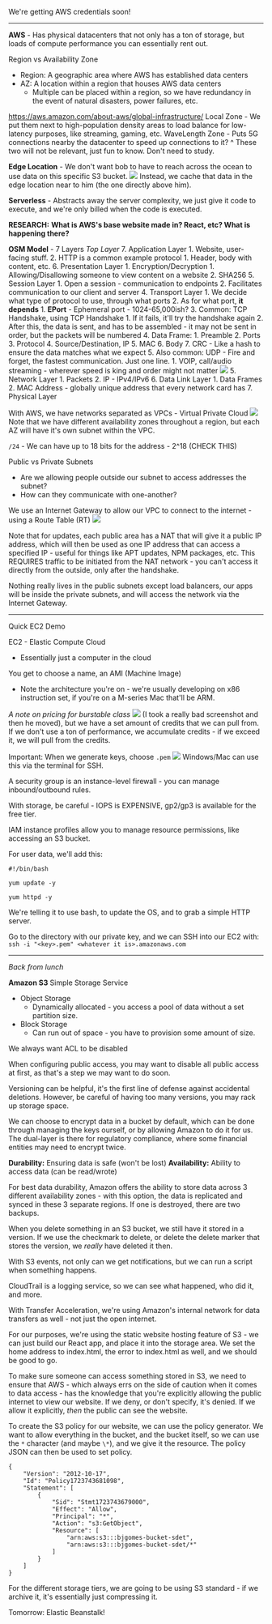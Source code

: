 We're getting AWS credentials soon!

---

**AWS** - Has physical datacenters that not only has a ton of storage, but loads of compute performance you can essentially rent out.

Region vs Availability Zone
 - Region: A geographic area where AWS has established data centers
 - AZ: A location within a region that houses AWS data centers
	 - Multiple can be placed within a region, so we have redundancy in the event of natural disasters, power failures, etc.

https://aws.amazon.com/about-aws/global-infrastructure/
Local Zone - We put them next to high-population density areas to load balance for low-latency purposes, like streaming, gaming, etc.
WaveLength Zone - Puts 5G connections nearby the datacenter to speed up connections to it?
^ These two will not be relevant, just fun to know. Don't need to study.

**Edge Location** - We don't want bob to have to reach across the ocean to use data on this specific S3 bucket.
![](../Images/Pasted%20image%2020240815103338.png)
Instead, we cache that data in the edge location near to him (the one directly above him).

**Serverless** - Abstracts away the server complexity, we just give it code to execute, and we're only billed when the code is executed.

**RESEARCH:**
**What is AWS's base website made in? React, etc? What is happening there?**

**OSM Model** - 7 Layers
*Top Layer*
7. Application Layer
	1. Website, user-facing stuff.
	2. HTTP is a common example protocol
		1. Header, body with content, etc.
6. Presentation Layer
	1. Encryption/Decryption
		1. Allowing/Disallowing someone to view content on a website
		2. SHA256
5. Session Layer
	1. Open a session - communication to endpoints
	2. Facilitates communication to our client and server
4. Transport Layer
	1. We decide what type of protocol to use, through what ports
	2. As for what port, **it depends**
		1. **EPort** - Ephemeral port - 1024-65,000ish?
	3. Common: TCP Handshake, using TCP Handshake
		1. If it fails, it'll try the handshake again
		2. After this, the data is sent, and has to be assembled - it may not be sent in order, but the packets will be numbered
	4. Data Frame:
		1. Preamble
		2. Ports
		3. Protocol
		4. Source/Destination, IP
		5. MAC
		6. Body
		7. CRC - Like a hash to ensure the data matches what we expect
	5. Also common: UDP - Fire and forget, the fastest communication. Just one line.
		1. VOIP, call/audio streaming - wherever speed is king and order might not matter
![](../Images/Pasted%20image%2020240815105919.png)
5. Network Layer
	1. Packets
	2. IP - IPv4/IPv6
6. Data Link Layer
	1. Data Frames
	2. MAC Address - globally unique address that every network card has
7. Physical Layer

With AWS, we have networks separated as VPCs - Virtual Private Cloud
![](../Images/Pasted%20image%2020240815113046.png)
Note that we have different availability zones throughout a region, but each AZ will have it's own subnet within the VPC.

`/24` - We can have up to 18 bits for the address - 2^18
(CHECK THIS)

Public vs Private Subnets
 - Are we allowing people outside our subnet to access addresses the subnet?
 - How can they communicate with one-another?

We use an Internet Gateway to allow our VPC to connect to the internet - using a Route Table (RT)
![](../Images/Pasted%20image%2020240815113925.png)

Note that for updates, each public area has a NAT that will give it a public IP address, which will then be used as one IP address that can access a specified IP - useful for things like APT updates, NPM packages, etc. This REQUIRES traffic to be initiated from the NAT network - you can't access it directly from the outside, only after the handshake.

Nothing really lives in the public subnets except load balancers, our apps will be inside the private subnets, and will access the network via the Internet Gateway.

---

Quick EC2 Demo

EC2 - Elastic Compute Cloud
 - Essentially just a computer in the cloud

You get to choose a name, an AMI (Machine Image)
 - Note the architecture you're on - we're usually developing on x86 instruction set, if you're on a M-series Mac that'll be ARM.

*A note on pricing for burstable class*
![](../Images/Pasted%20image%2020240815115152.png)
(I took a really bad screenshot and then he moved), but we have a set amount of credits that we can pull from. If we don't use a ton of performance, we accumulate credits - if we exceed it, we will pull from the credits.

Important: When we generate keys, choose `.pem`
![](../Images/Pasted%20image%2020240815115323.png)
Windows/Mac can use this via the terminal for SSH.

A security group is an instance-level firewall - you can manage inbound/outbound rules.

With storage, be careful - IOPS is EXPENSIVE, gp2/gp3 is available for the free tier.

IAM instance profiles allow you to manage resource permissions, like accessing an S3 bucket.

For user data, we'll add this:

```
#!/bin/bash

yum update -y

yum httpd -y
```
We're telling it to use bash, to update the OS, and to grab a simple HTTP server.

Go to the directory with our private key, and we can SSH into our EC2 with:
`ssh -i "<key>.pem" <whatever it is>.amazonaws.com`

---
*Back from lunch*

**Amazon S3**
Simple Storage Service
 - Object Storage
	 - Dynamically allocated - you access a pool of data without a set partition size.
 - Block Storage
	 - Can run out of space - you have to provision some amount of size.

We always want ACL to be disabled

When configuring public access, you may want to disable all public access at first, as that's a step we may want to do soon.

Versioning can be helpful, it's the first line of defense against accidental deletions. However, be careful of having too many versions, you may rack up storage space.

We can choose to encrypt data in a bucket by default, which can be done through managing the keys ourself, or by allowing Amazon to do it for us. The dual-layer is there for regulatory compliance, where some financial entities may need to encrypt twice.

**Durability:** Ensuring data is safe (won't be lost)
**Availability:** Ability to access data (can be read/wrote)

For best data durability, Amazon offers the ability to store data across 3 different availability zones - with this option, the data is replicated and synced in these 3 separate regions. If one is destroyed, there are two backups.

When you delete something in an S3 bucket, we still have it stored in a version. If we use the checkmark to delete, or delete the delete marker that stores the version, we *really* have deleted it then.

With S3 events, not only can we get notifications, but we can run a script when something happens.

CloudTrail is a logging service, so we can see what happened, who did it, and more.

With Transfer Acceleration, we're using Amazon's internal network for data transfers as well - not just the open internet. 

For our purposes, we're using the static website hosting feature of S3 - we can just build our React app, and place it into the storage area. We set the home address to index.html, the error to index.html as well, and we should be good to go.

To make sure someone can access something stored in S3, we need to ensure that AWS - which always errs on the side of caution when it comes to data access - has the knowledge that you're explicitly allowing the public internet to view our website. If we deny, or don't specify, it's denied. If we allow it explicitly, *then* the public can see the website.

To create the S3 policy for our website, we can use the policy generator. We want to allow everything in the bucket, and the bucket itself, so we can use the `*` character (and maybe `\*`), and we give it the resource. The policy JSON can then be used to set policy.

```
{
    "Version": "2012-10-17",
    "Id": "Policy1723743681098",
    "Statement": [
        {
            "Sid": "Stmt1723743679000",
            "Effect": "Allow",
            "Principal": "*",
            "Action": "s3:GetObject",
            "Resource": [
                "arn:aws:s3:::bjgomes-bucket-sdet",
                "arn:aws:s3:::bjgomes-bucket-sdet/*"
            ]
        }
    ]
}
```

For the different storage tiers, we are going to be using S3 standard - if we archive it, it's essentially just compressing it.

Tomorrow: Elastic Beanstalk!